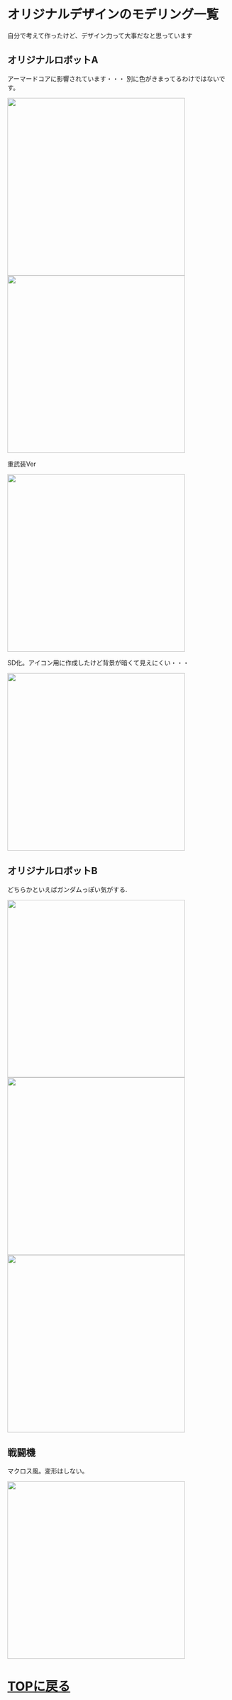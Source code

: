 # オリジナルデザインのモデリング一覧
自分で考えて作ったけど、デザイン力って大事だなと思っています

## オリジナルロボットA
アーマードコアに影響されています・・・
別に色がきまってるわけではないです。

<img src="images/orgA_0.png" width="400px">

<img src="images/orgA_1.png" width="400px">

重武装Ver

<img src="images/orgA_2.png" width="400px">

SD化。アイコン用に作成したけど背景が暗くて見えにくい・・・

<img src="images/orgA_3.png" width="400px">

## オリジナルロボットB
どちらかといえばガンダムっぽい気がする.

<img src="images/orgB_0.png" width="400px">

<img src="images/orgB_1.png" width="400px">

<img src="images/orgB_2.png" width="400px">

## 戦闘機
マクロス風。変形はしない。

<img src="images/fighter_0.png" width="400px">

# [TOPに戻る](index.md)
